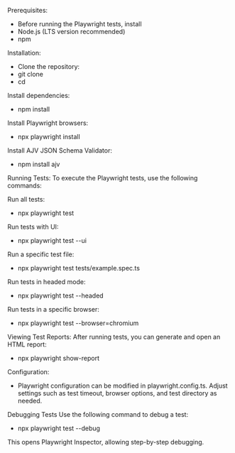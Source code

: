 Prerequisites:
- Before running the Playwright tests, install
- Node.js (LTS version recommended)
- npm

Installation:
- Clone the repository:
- git clone <your-repo-url>
- cd <your-repo-name>

Install dependencies:
- npm install

Install Playwright browsers:
- npx playwright install

Install AJV JSON Schema Validator:
- npm install ajv

Running Tests:
To execute the Playwright tests, use the following commands:

Run all tests:
- npx playwright test

Run tests with UI:
- npx playwright test --ui

Run a specific test file:
- npx playwright test tests/example.spec.ts

Run tests in headed mode:
- npx playwright test --headed

Run tests in a specific browser:
- npx playwright test --browser=chromium

Viewing Test Reports:
After running tests, you can generate and open an HTML report:
- npx playwright show-report

Configuration:
- Playwright configuration can be modified in playwright.config.ts. Adjust settings such as test timeout, browser options, and test directory as needed.

Debugging Tests
Use the following command to debug a test:
- npx playwright test --debug

This opens Playwright Inspector, allowing step-by-step debugging.



